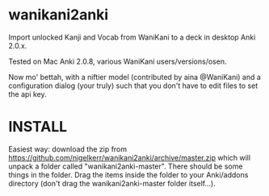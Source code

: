 wanikani2anki
=============

Import unlocked Kanji and Vocab from WaniKani to a deck in desktop Anki 2.0.x.

Tested on Mac Anki 2.0.8, various WaniKani users/versions/osen.

Now mo' bettah, with a niftier model (contributed by aina @WaniKani)
and a configuration dialog (your truly) such that you don't have to
edit files to set the api key.

INSTALL
=======

Easiest way: download the zip from https://github.com/nigelkerr/wanikani2anki/archive/master.zip which will unpack a folder called "wanikani2anki-master".  There should be some things in the folder.  Drag the items inside the folder to your Anki/addons directory (don't drag the wanikani2anki-master folder itself...).
